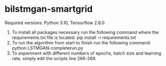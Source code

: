 # bilstmgan-smartgrid

Required versions: Python 3.10, Tensorflow 2.8.0

1. To install all packages necessary run the following command where the requirements.txt file is located:
pip install -r requirements.txt
2. To run the algorithm from start to finish run the following command:
python LSTMGAN-completerun.py
3. To experiment with different numbers of epochs, batch size and learning rate,
simply edit the scripts line 266-269.
